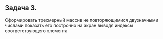 ## Задача 3.

Сформировать трехмерный массив не повторяющимися двузначными числами показать его построчно на экран выводя индексы соответствующего элемента